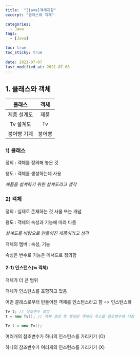 ```yaml
---
title:  "[java]객체지향"
excerpt: "클래스와 객체"

categories:
  - Java
tags:
  - [Java]

toc: true
toc_sticky: true
 
date: 2021-07-07
last_modified_at: 2021-07-08
---
```




## 1. 클래스와 객체

|   클래스    |  객체  |
| :---------: | :----: |
| 제품 설계도 |  제품  |
|  Tv 설계도  |   Tv   |
| 붕어빵 기계 | 붕어빵 |


### 1) 클래스 

정의 : 객체를 정의해 놓은 것

용도 : 객체를 생성하는데 사용

*제품을 설계하기 위한 설계도라고 생각*



### 2) 객체

정의 : 실제로 존재하는 것 사물 또는 개념

용도 : 객체의 속성과 기능에 따라 다름

*설계도를 바탕으로 만들어진 제품이라고 생각*

객체의 멤버 : 속성, 기능

속성은 변수로 기능은 메서드로 정의함



#### 2-1) 인스턴스(≒ 객체)

객체가 더 큰 범위

객체가 인스턴스를 포함하고 있음

어떤 클래스로부터 만들어진 객체를 인스턴스라고 함 => 인스턴스화 

```java
Tv t; // 참조변수 설정
t = new Tv(); // 객체 생성 후 생성된 객체의 주소를 참조변수에 저장

Tv t = new Tv();
```

여러개의 참조변수가 하나의 인스턴스를 가리키기 (O)

하나의 참조변수가 여러개의 인스턴스를 가리키기 (X)


